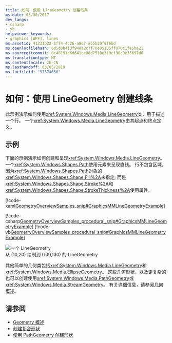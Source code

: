 ```yaml
---
title: 如何：使用 LineGeometry 创建线条
ms.date: 03/30/2017
dev_langs:
- csharp
- vb
helpviewer_keywords:
- graphics [WPF], lines
ms.assetid: 41231b22-1f74-4c26-a8e7-a55b29f8f6bd
ms.openlocfilehash: 6d5d0b413f940a2c7f70e05135ff070c1fe5ba21
ms.sourcegitcommit: 0c48191d6d641ce88d7510e319cf38c0e35697d0
ms.translationtype: MT
ms.contentlocale: zh-CN
ms.lasthandoff: 03/05/2019
ms.locfileid: "57374656"
---
```

# <a name="how-to-create-a-line-using-a-linegeometry"></a>如何：使用 LineGeometry 创建线条
此示例演示如何使用<xref:System.Windows.Media.LineGeometry>类，用于描述一个行。 一个<xref:System.Windows.Media.LineGeometry>由其起点和终点定义。  
  
## <a name="example"></a>示例  
 下面的示例演示如何创建和呈现<xref:System.Windows.Media.LineGeometry>。  一个<xref:System.Windows.Shapes.Path>使用元素来呈现直线。  行不包含区域，因为<xref:System.Windows.Shapes.Path>对象的<xref:System.Windows.Shapes.Shape.Fill%2A>未指定; 而是<xref:System.Windows.Shapes.Shape.Stroke%2A>和<xref:System.Windows.Shapes.Shape.StrokeThickness%2A>使用属性。  
  
 [!code-xaml[GeometryOverviewSamples_snip#GraphicsMMLineGeometryExample](~/samples/snippets/csharp/VS_Snippets_Wpf/GeometryOverviewSamples_snip/CS/GeometryExamples.xaml#graphicsmmlinegeometryexample)]  
  
 [!code-csharp[GeometryOverviewSamples_procedural_snip#GraphicsMMLineGeometryExample](~/samples/snippets/csharp/VS_Snippets_Wpf/GeometryOverviewSamples_procedural_snip/CSharp/GeometryExamples.cs#graphicsmmlinegeometryexample)]
 [!code-vb[GeometryOverviewSamples_procedural_snip#GraphicsMMLineGeometryExample](~/samples/snippets/visualbasic/VS_Snippets_Wpf/GeometryOverviewSamples_procedural_snip/visualbasic/geometryexamples.vb#graphicsmmlinegeometryexample)]  
  
 ![一个 LineGeometry](./media/graphicsmm-line.gif "graphicsmm_line")  
从 (10,20) 绘制到 (100,130) 的 LineGeometry  
  
 其他简单的几何类包括<xref:System.Windows.Media.LineGeometry>和<xref:System.Windows.Media.EllipseGeometry>。 这些几何形状，以及更复杂的也可以创建使用<xref:System.Windows.Media.PathGeometry>或<xref:System.Windows.Media.StreamGeometry>。 有关详细信息，请参阅[几何概述](geometry-overview.md)。  
  
## <a name="see-also"></a>请参阅
- [Geometry 概述](geometry-overview.md)
- [创建复合形状](how-to-create-a-composite-shape.md)
- [使用 PathGeometry 创建形状](how-to-create-a-shape-by-using-a-pathgeometry.md)
